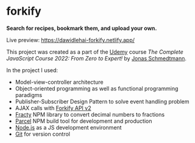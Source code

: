 # forkify

**Search for recipes, bookmark them, and upload your own.**

Live preview: https://dawidlehai-forkify.netlify.app/

This project was created as a part of the [Udemy](https://www.udemy.com/ 'Udemy') course _The Complete JavaScript Course 2022: From Zero to Expert!_ by [Jonas Schmedtmann](https://twitter.com/jonasschmedtman 'Jonas Schmedtmann on Twitter').

In the project I used:

- Model-view-controller architecture
- Object-oriented programming as well as functional programming paradigms
- Publisher-Subscriber Design Pattern to solve event handling problem
- AJAX calls with [Forkify API v2](https://forkify-api.herokuapp.com/v2 'Forkify API v2')
- [Fracty](https://npm.io/package/fracty 'Fracty Docs') NPM library to convert decimal numbers to fractions
- [Parcel](https://parceljs.org/ 'Parcel') NPM build tool for development and production
- [Node.js](https://nodejs.org/en/ 'Node.js') as a JS development environment
- [Git](https://git-scm.com/ 'Git') for version control
